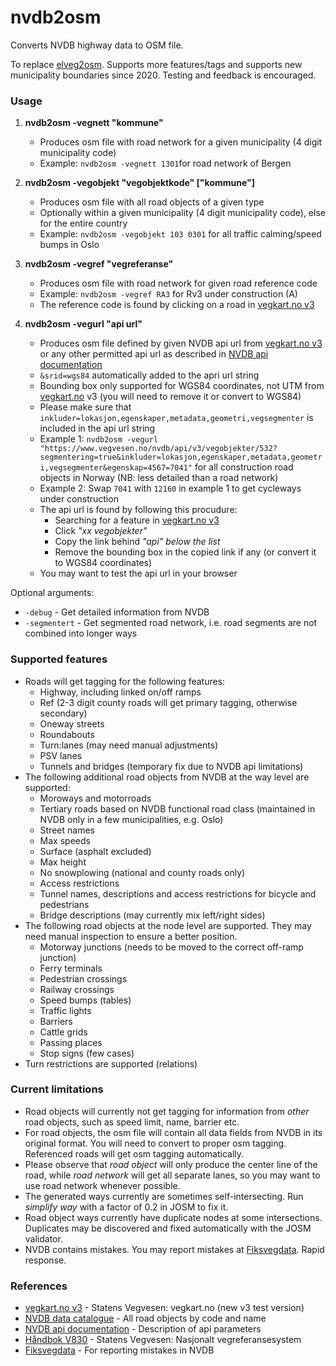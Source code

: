 # nvdb2osm
Converts NVDB highway data to OSM file.

To replace [elveg2osm](https://github.com/gomyhr/elveg2osm). Supports more features/tags and supports new municipality boundaries since 2020. Testing and feedback is encouraged.

### Usage
1. **nvdb2osm -vegnett "kommune"**
   - Produces osm file with road network for a given municipality (4 digit municipality code)
   - Example: `nvdb2osm -vegnett 1301`for road network of Bergen

2. **nvdb2osm -vegobjekt "vegobjektkode" ["kommune"]**
   - Produces osm file with all road objects of a given type
   - Optionally within a given municipality (4 digit municipality code), else for the entire country
   - Example: `nvdb2osm -vegobjekt 103 0301` for all traffic calming/speed bumps in Oslo

3. **nvdb2osm -vegref "vegreferanse"**
   - Produces osm file with road network for given road reference code
   - Example: `nvdb2osm -vegref RA3` for Rv3 under construction (A)
   - The reference code is found by clicking on a road in [vegkart.no v3](https://vegkart-v3.utv.atlas.vegvesen.no/)
  
4. **nvdb2osm -vegurl "api url"**
   - Produces osm file defined by given NVDB api url from [vegkart.no v3](https://vegkart-v3.utv.atlas.vegvesen.no/) or any other permitted api url as described in [NVDB api documentation](https://nvdbapilesv3.docs.apiary.io/)
   - `&srid=wgs84` automatically added to the apri url string
   - Bounding box only supported for WGS84 coordinates, not UTM from [vegkart.no](https://vegkart-v3.utv.atlas.vegvesen.no/) v3 (you will need to remove it or convert to WGS84)
   - Please make sure that `inkluder=lokasjon,egenskaper,metadata,geometri,vegsegmenter` is included in the api url string 
   - Example 1: `nvdb2osm -vegurl "https://www.vegvesen.no/nvdb/api/v3/vegobjekter/532?segmentering=true&inkluder=lokasjon,egenskaper,metadata,geometri,vegsegmenter&egenskap=4567=7041"` for all construction road objects in Norway (NB: less detailed than a road network)
   - Example 2: Swap `7041` with `12160` in example 1 to get cycleways under construction
   - The api url is found by following this procudure:
     - Searching for a feature in [vegkart.no v3](https://vegkart-v3.utv.atlas.vegvesen.no/)
     - Click *"xx vegobjekter"*
     - Copy the link behind *"api" below the list*
     - Remove the bounding box in the copied link if any (or convert it to WGS84 coordinates)
   - You may want to test the api url in your browser

Optional arguments:

* `-debug` - Get detailed information from NVDB
* `-segmentert` - Get segmented road network, i.e. road segments are not combined into longer ways

### Supported features

* Roads will get tagging for the following features:
  - Highway, including linked on/off ramps
  - Ref (2-3 digit county roads will get primary tagging, otherwise secondary)
  - Oneway streets
  - Roundabouts
  - Turn:lanes (may need manual adjustments)
  - PSV lanes
  - Tunnels and bridges (temporary fix due to NVDB api limitations)
* The following additional road objects from NVDB at the way level are supported:
  - Moroways and motorroads
  - Tertiary roads based on NVDB functional road class (maintained in NVDB only in a few municipalities, e.g. Oslo)
  - Street names
  - Max speeds
  - Surface (asphalt excluded)
  - Max height
  - No snowplowing (national and county roads only)
  - Access restrictions
  - Tunnel names, descriptions and access restrictions for bicycle and pedestrians
  - Bridge descriptions (may currently mix left/right sides)
* The following road objects at the node level are supported. They may need manual inspection to ensure a better position.
  - Motorway junctions (needs to be moved to the correct off-ramp junction)
  - Ferry terminals
  - Pedestrian crossings
  - Railway crossings
  - Speed bumps (tables)
  - Traffic lights
  - Barriers
  - Cattle grids
  - Passing places
  - Stop signs (few cases)
* Turn restrictions are supported (relations)

### Current limitations

* Road objects will currently not get tagging for information from *other* road objects, such as speed limit, name, barrier etc.
* For road objects, the osm file will contain all data fields from NVDB in its original format. You will need to convert to proper osm tagging. Referenced roads will get osm tagging automatically.
* Please observe that *road object* will only produce the center line of the road, while *road network* will get all separate lanes, so you may want to use road network whenever possible.
* The generated ways currently are sometimes self-intersecting. Run *simplify way* with a factor of 0.2 in JOSM to fix it. 
* Road object ways currently have duplicate nodes at some intersections. Duplicates may be discovered and fixed automatically with the JOSM validator.
* NVDB contains mistakes. You may report mistakes at [Fiksvegdata](https://fiksvegdata.opentns.org/). Rapid response.

### References

* [vegkart.no v3](https://vegkart-v3.utv.atlas.vegvesen.no/) - Statens Vegvesen: vegkart.no (new v3 test version)
* [NVDB data catalogue](http://labs.vegdata.no/nvdb-datakatalog/) - All road objects by code and name
* [NVDB api documentation](https://nvdbapilesv3.docs.apiary.io/) - Description of api parameters
* [Håndbok V830](https://www.vegvesen.no/_attachment/61505) - Statens Vegvesen: Nasjonalt vegreferansesystem
* [Fiksvegdata](https://fiksvegdata.opentns.org/) - For reporting mistakes in NVDB
